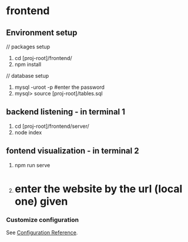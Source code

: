 # frontend

## Environment setup

// packages setup
1. cd [proj-root]/frontend/
2. npm install

// database setup
1. mysql -uroot -p  #enter the password
2. mysql> source [proj-root]/tables.sql


## backend listening - in terminal 1
1. cd [proj-root]/frontend/server/
2. node index

## fontend visualization - in terminal 2
1. npm run serve
2. # enter the website by the url (local one) given


### Customize configuration
See [Configuration Reference](https://cli.vuejs.org/config/).
